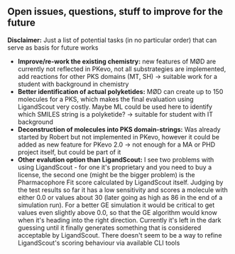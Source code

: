 ## Open issues, questions, stuff to improve for the future
**Disclaimer:** Just a list of potential tasks (in no particular order) that can serve as basis for future works

- **Improve/re-work the existing chemistry:** new features of MØD are currently not reflected in PKevo, not all substrategies are implemented, add reactions for other PKS domains (MT, SH) -> suitable work for a student with background in chemistry
- **Better identification of actual polyketides:** MØD can create up to 150 molecules for a PKS, which makes the final evaluation using LigandScout very costly. Maybe ML could be used here to identify which SMILES string is a polyketide? -> suitable for student with IT background
- **Deconstruction of molecules into PKS domain-strings:** Was already started by Robert but not implemented in PKevo, however it could be added as new feature for PKevo 2.0 -> not enough for a MA or PHD project itself, but could be part of it
- **Other evalution option than LigandScout:** I see two problems with using LigandScout - for one it's proprietary and you need to buy a license, the second one (might be the bigger problem) is the Pharmacophore Fit score calculated by LigandScout itself. Judging by the test results so far it has a low sensitivity and scores a molecule with either 0.0 or values about 30 (later going as high as 86 in the end of a simulation run). For a better GE simulation it would be critical to get values even slightly above 0.0, so that the GE algorithm would know when it's heading into the right direction. Currently it's left in the dark guessing until it finally generates something that is considered acceptable by LigandScout. There doesn't seem to be a way to refine LigandScout's scoring behaviour via available CLI tools 